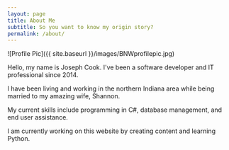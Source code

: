 ```yaml
---
layout: page
title: About Me
subtitle: So you want to know my origin story?
permalink: /about/
---
```


![Profile Pic]({{ site.baseurl }}/images/BNWprofilepic.jpg)

Hello, my name is Joseph Cook. I've been a software developer and IT professional since 2014.

I have been living and working in the northern Indiana area while being married to my amazing wife, Shannon.

My current skills include programming in C#, database management, and end user assistance.

I am currently working on this website by creating content and learning Python. 
